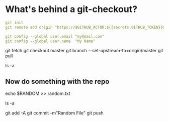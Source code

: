 # What's behind a git-checkout?

```yaml
git init
git remote add origin "https://$GITHUB_ACTOR:${{secrets.GITHUB_TOKEN}}@github.com/$GITHUB_REPOSITORY.git

git config --global user.email "my@mail.com"
git config --global user.name  "My Name"
```

git fetch
git checkout master
git branch --set-upstream-to=origin/master
git pull

ls -a

## Now do something with the repo

echo $RANDOM >> random.txt

ls -a

git add -A
git commit -m"Random File"
git push
